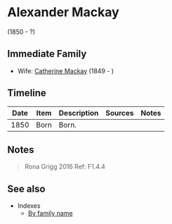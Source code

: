 ﻿---
layout: person
subject_key: i25433155
permalink: /people/i25433155
---

# Alexander Mackay
(1850 - ?)

## Immediate Family

* Wife: [Catherine Mackay](./@i26872816@-catherine-mackay-b1849-d.md) (1849 - )

## Timeline

Date | Item | Description | Sources | Notes
---|---|---|---|---
1850 | Born | Born. |  | 

## Notes

> Rona Grigg 2016 Ref: F1.4.4
>



## See also

- Indexes
  - [By family name](../index-by-family-name.md)
